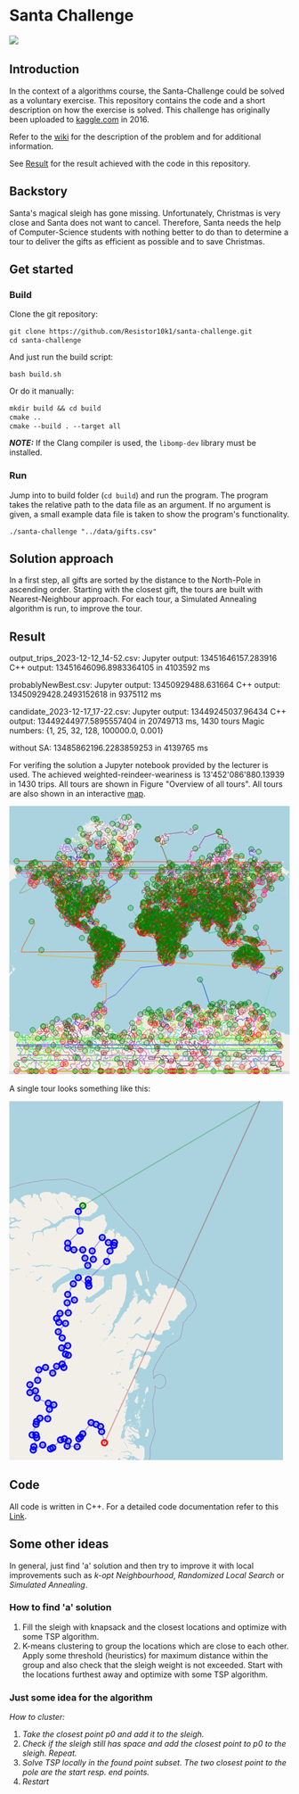 # Santa Challenge

![](https://github.com/Resistor10k1/santa-challenge/actions/workflows/santa-challenge-unit-tests.yml/badge.svg)

## Introduction

In the context of a algorithms course, the Santa-Challenge could be solved as a voluntary exercise. This repository contains the code and a short description on how the exercise is solved.
This challenge has originally been uploaded to <a href="https://www.kaggle.com/competitions/santas-stolen-sleigh" target="_blank">kaggle.com</a> in 2016.

Refer to the <a href="https://resistor10k1.github.io/santa-challenge/" target="_blank">wiki</a>  for the description of the problem and for additional information.

See [Result](#result) for the result achieved with the code in this repository.

## Backstory

Santa's magical sleigh has gone missing. Unfortunately, Christmas is very close and Santa does not want to cancel. Therefore, Santa needs the help of Computer-Science students with nothing better to do than to determine a tour to deliver the gifts as efficient as possible and to save Christmas.

## Get started

### Build

Clone the git repository:
```
git clone https://github.com/Resistor10k1/santa-challenge.git
cd santa-challenge
```
And just run the build script:
```
bash build.sh
```
Or do it manually:
```
mkdir build && cd build
cmake ..
cmake --build . --target all
```

**_NOTE:_**  If the Clang compiler is used, the `libomp-dev` library must be installed.

### Run

Jump into to build folder (`cd build`) and run the program. The program takes the relative path to the data file as an argument. If no argument is given, a small example data file is taken to show the program's functionality.
```
./santa-challenge "../data/gifts.csv"
```

## Solution approach

In a first step, all gifts are sorted by the distance to the North-Pole in ascending order. Starting with the closest gift, the tours are built with Nearest-Neighbour approach. For each tour, a Simulated Annealing algorithm is run, to improve the tour.

## Result

output_trips_2023-12-12_14-52.csv:
Jupyter output: 13451646157.283916
C++ output: 13451646096.8983364105 in 4103592 ms

probablyNewBest.csv:
Jupyter output: 13450929488.631664
C++ output: 13450929428.2493152618 in 9375112 ms

candidate_2023-12-17_17-22.csv:
Jupyter output: 13449245037.96434
C++ output: 13449244977.5895557404 in 20749713 ms, 1430 tours
Magic numbers: {1, 25, 32, 128, 100000.0, 0.001}

without SA:
13485862196.2283859253 in 4139765 ms

For verifing the solution a Jupyter notebook provided by the lecturer is used. The achieved weighted-reindeer-weariness is 13'452'086'880.13939 in 1430 trips. All tours are shown in Figure "Overview of all tours". All tours are also shown in an interactive <a href="https://resistor10k1.github.io/santa-challenge/figures/map.html" target="_blank">map</a>.

![Overview of all tours](docs/figures/whole_map.png)

A single tour looks something like this:

![Single tour](docs/figures/firstTrip_map.png)


## Code

All code is written in C++. For a detailed code documentation refer to this <a href="https://resistor10k1.github.io/santa-challenge/doxygen/html/index.html" target="_blank">Link</a>.
<!-- All code is written in C++. For a detailed code documentation refer to this <a href="doxygen/html/index.html" target="_blank">Link</a>. -->

## Some other ideas

In general, just find 'a' solution and then try to improve it with local improvements such as *k-opt Neighbourhood*, *Randomized Local Search* or *Simulated Annealing*.

### How to find 'a' solution

1. Fill the sleigh with knapsack and the closest locations and optimize with some TSP algorithm.
2. K-means clustering to group the locations which are close to each other. Apply some threshold (heuristics) for maximum distance within the group and also check that the sleigh weight is not exceeded. Start with the locations furthest away and optimize with some TSP algorithm.

### Just some idea for the algorithm
*How to cluster:*<br>
1. *Take the closest point p0 and add it to the sleigh.*
2. *Check if the sleigh still has space and add the closest point to p0 to the sleigh. Repeat.*
3. *Solve TSP locally in the found point subset. The two closest point to the pole are the start resp. end points.*
4. *Restart*



